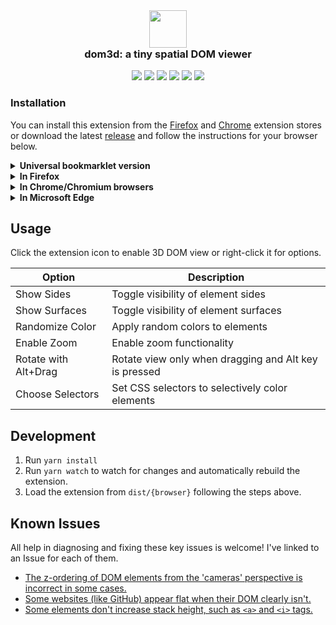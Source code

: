 <div align="center">
  <img width="60" height="60" src="https://github.com/OrionReed/dom3d/assets/16704290/126a738c-1a22-43ac-a209-b465afe73b17"/>
  <h3 style="margin-top: 0;">dom3d: a tiny spatial DOM viewer</h3>
  <img src="https://img.shields.io/badge/Chrome-Supported-brightgreen">
  <img src="https://img.shields.io/badge/Firefox-Supported-brightgreen">
  <img src="https://img.shields.io/badge/Microsoft%20Edge-Supported-brightgreen">
  <img src="https://img.shields.io/badge/Opera-Supported-brightgreen">
  <img src="https://img.shields.io/badge/Brave-Supported-brightgreen">
  <img src="https://img.shields.io/badge/Safari-Unsupported-red">
</div> 


### Installation
You can install this extension from the [Firefox](https://addons.mozilla.org/en-US/firefox/addon/dom3d/) and [Chrome](https://chromewebstore.google.com/detail/dom3d/lhdhfmkagpnfjjdgbionncpiolioknpj) extension stores or download the latest [release](https://github.com/OrionReed/dom3d/releases) and follow the instructions for your browser below.

<details>
<summary><b>Universal bookmarklet version</b></summary>
Simply prefix this code with `javascript:` and save it as a bookmark on Chrome or Firefox. This is a 1-1 equivalent to the full extension with the default configuration.

```js
(()=>{let e=t=>[...t.children].reduce((t,n)=>Math.max(t,e(n)),0)+1,t=e(document.body),n=(e,n=0,o=0)=>`hsl(${n}, 75%, ${Math.min(10+e*(1+60/t),90)+o}%)`,o=document.body;o.style.overflow="visible",o.style.transformStyle="preserve-3d",o.style.perspective=1e4;let r=window.innerWidth/2,i=window.innerHeight/2;o.style.perspectiveOrigin=o.style.transformOrigin=`${r}px ${i}px`,function e(t,o,r,i){for(let l=t.childNodes,s=l.length,d=0;d<s;d++){let s=l[d];if(1!==s.nodeType)continue;let f=n(o,190,-5);Object.assign(s.style,{transform:"translateZ(20px)",overflow:"visible",transformStyle:"preserve-3d",backgroundColor:f});let a=r,c=i;s.offsetParent===t&&(a+=t.offsetLeft,c+=t.offsetTop),e(s,o+1,a,c)}}(o,0,0,0),document.addEventListener("mousemove",e=>{let t=180*(1-e.clientY/window.innerHeight)-90,n=180*e.clientX/window.innerWidth-90;o.style.transform=`rotateX(${t}deg) rotateY(${n}deg)`})})();
```
</details>

<details>
<summary><b>In Firefox</b></summary>

1. Go to `about:debugging#/runtime/this-firefox`
2. Click "Load Temporary Addon"
3. Select `manifest.json` in the downloaded folder
4. Extension should now be installed, you can find it in the top right extensions menu (puzzle piece icon) and pin it if desired
</details>

<details>
<summary><b>In Chrome/Chromium browsers</b></summary>

1. Go to `chrome://extensions`
2. Enable "Developer Mode" in the top right
3. Click "Load Unpacked"
4. Select the downloaded folder
5. Extension should now be installed, you can find it in the top right extensions menu (puzzle piece icon) and pin it if desired  

**Specific Chromium browsers may have additional steps.**
- In Opera, enable "Allow access to search page results"
</details>

<details>
<summary><b>In Microsoft Edge</b></summary>

1. Go to `edge://extensions`
2. Click "Load Unpacked"
3. Select the downloaded folder. Please use the Chrome version of the extension.
4. Extension should now be installed, you can find it in the top right extensions menu (puzzle piece icon) and pin it if desired
</details>

## Usage
Click the extension icon to enable 3D DOM view or right-click it for options.

| Option                | Description                                            |
|-----------------------|--------------------------------------------------------|
| Show Sides            | Toggle visibility of element sides                     |
| Show Surfaces         | Toggle visibility of element surfaces                  |
| Randomize Color       | Apply random colors to elements                        |
| Enable Zoom           | Enable zoom functionality                              |
| Rotate with Alt+Drag  | Rotate view only when dragging and Alt key is pressed  |
| Choose Selectors      | Set CSS selectors to selectively color elements        |

## Development
1. Run `yarn install`
2. Run `yarn watch` to watch for changes and automatically rebuild the extension.
3. Load the extension from `dist/{browser}` following the steps above.

## Known Issues
All help in diagnosing and fixing these key issues is welcome! I've linked to an Issue for each of them.
- [The z-ordering of DOM elements from the 'cameras' perspective is incorrect in some cases.](https://github.com/OrionReed/dom3d/issues/9)
- [Some websites (like GitHub) appear flat when their DOM clearly isn't.](https://github.com/OrionReed/dom3d/issues/10)
- [Some elements don't increase stack height, such as `<a>` and `<i>` tags.](https://github.com/OrionReed/dom3d/issues/11)
